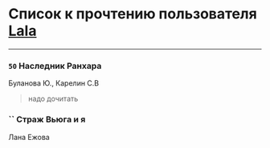 # Список к прочтению пользователя [Lala](http://vk.com/id76187635)
---

### `50` Наследник Ранхара
Буланова Ю., Карелин С.В
> надо дочитать

### `` Страж Вьюга и я
Лана Ежова

